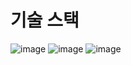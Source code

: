 # 기술 스택
![image](https://img.shields.io/badge/Security-Android_Reversing-red)
![image](https://img.shields.io/badge/Security-Network_Sniffing-red)
![image](https://img.shields.io/badge/springboot-puple)

